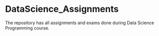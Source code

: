 # DataScience_Assignments

The repository has all assignments and exams done during Data Science Programming course.
